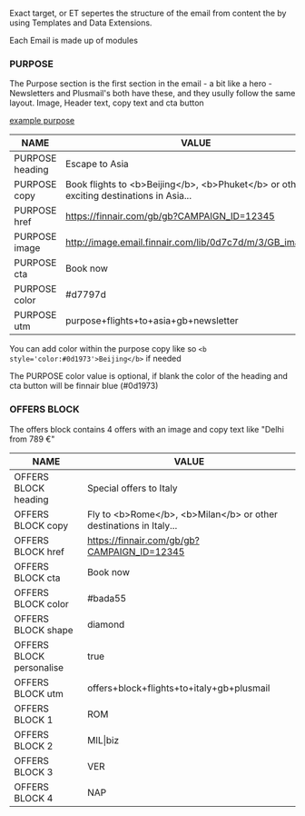 Exact target, or ET sepertes the structure of the email from content the by using Templates and Data Extensions. 

Each Email is made up of modules

### PURPOSE

The Purpose section is the first section in the email - a bit like a hero - Newsletters and Plusmail's both have these, and they usully follow the same layout. Image, Header text, copy text and cta button

[example purpose](https://github.com/frc/email-resources-and-templates/blob/master/images/purpose.jpg)

|NAME|VALUE|
|---|---|
|PURPOSE heading|Escape to Asia|
|PURPOSE copy|Book flights to &lt;b&gt;Beijing&lt;/b&gt;, &lt;b&gt;Phuket&lt;/b&gt; or other exciting destinations in Asia...|
|PURPOSE href|https://finnair.com/gb/gb?CAMPAIGN_ID=12345|
|PURPOSE image|http://image.email.finnair.com/lib/0d7c7d/m/3/GB_image.jpg|
|PURPOSE cta|Book now|
|PURPOSE color|#d7797d|
|PURPOSE utm|purpose+flights+to+asia+gb+newsletter|

You can add color within the purpose copy like so `<b style='color:#0d1973'>Beijing</b>` if needed

The PURPOSE color value is optional, if blank the color of the heading and cta button will be finnair blue (#0d1973)

### OFFERS BLOCK

The offers block contains 4 offers with an image and copy text like "Delhi from 789 €"

|NAME|VALUE|
|---|---|
|OFFERS BLOCK heading|Special offers to Italy|
|OFFERS BLOCK copy|Fly to &lt;b&gt;Rome&lt;/b&gt;, &lt;b&gt;Milan&lt;/b&gt; or other destinations in Italy...|
|OFFERS BLOCK href|https://finnair.com/gb/gb?CAMPAIGN_ID=12345|
|OFFERS BLOCK cta|Book now|
|OFFERS BLOCK color|#bada55|
|OFFERS BLOCK shape|diamond|
|OFFERS BLOCK personalise|true|
|OFFERS BLOCK utm|offers+block+flights+to+italy+gb+plusmail|
|OFFERS BLOCK 1|ROM|
|OFFERS BLOCK 2|MIL&vert;biz|
|OFFERS BLOCK 3|VER|
|OFFERS BLOCK 4|NAP|

